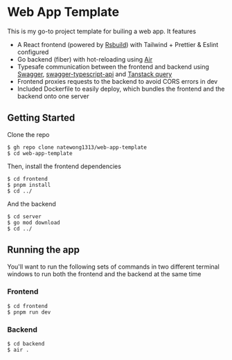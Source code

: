 # Web App Template

This is my go-to project template for builing a web app. It features

- A React frontend (powered by [Rsbuild](https://rsbuild.dev/)) with Tailwind + Prettier & Eslint configured
- Go backend (fiber) with hot-reloading using [Air](https://github.com/cosmtrek/air)
- Typesafe communication between the frontend and backend using [Swagger](https://github.com/gofiber/swagger), [swagger-typescript-api](https://www.npmjs.com/package/swagger-typescript-api) and [Tanstack query](https://tanstack.com/query/latest)
- Frontend proxies requests to the backend to avoid CORS errors in dev
- Included Dockerfile to easily deploy, which bundles the frontend and the backend onto one server

## Getting Started

Clone the repo

```console
$ gh repo clone natewong1313/web-app-template
$ cd web-app-template
```

Then, install the frontend dependencies

```console
$ cd frontend
$ pnpm install
$ cd ../
```

And the backend

```console
$ cd server
$ go mod download
$ cd ../
```

## Running the app

You'll want to run the following sets of commands in two different terminal windows to run both the frontend and the backend at the same time

### Frontend

```console
$ cd frontend
$ pnpm run dev
```

### Backend

```console
$ cd backend
$ air .
```
